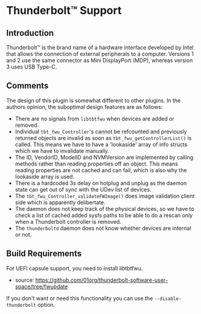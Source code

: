 Thunderbolt™ Support
====================

Introduction
------------

Thunderbolt™ is the brand name of a hardware interface developed by Intel that
allows the connection of external peripherals to a computer.
Versions 1 and 2 use the same connector as Mini DisplayPort (MDP), whereas
version 3 uses USB Type-C.

Comments
--------

The design of this plugin is somewhat different to other plugins. In the authors
opinion, the suboptimal design features are as follows:

 * There are no signals from `libtbtfwu` when devices are added or removed.
 * Individual `tbt_fwu_Controller`'s cannot be refcounted and previously
   returned objects are invalid as soon as `tbt_fwu_getControllerList()` is
   called. This means we have to have a 'lookaside' array of info structs which
   we have to invalidate manually.
 * The ID, VendorID, ModelID and NVMVersion are implemented by calling methods
   rather than reading properties off an object. This means reading properties
   are not cached and can fail, which is also why the lookaside array is used.
 * There is a hardcoded 3s delay on hotplug and unplug as the daemon state can
   get out of sync with the UDev list of devices.
 * The `tbt_fwu_Controller_validateFWImage()` does image validation client side
   which is apparently delibertate.
 * The daemon does not keep track of the physical devices, so we have to check
   a list of cached added sysfs paths to be able to do a rescan only when a
   Thunderbolt controller is removed.
 * The `thunderboltd` daemon does not know whether devices are internal or not.

Build Requirements
------------------

For UEFI capsule support, you need to install libtbtfwu.
* source:		https://github.com/01org/thunderbolt-software-user-space/tree/fwupdate

If you don't want or need this functionality you can use the
`--disable-thunderbolt` option.

